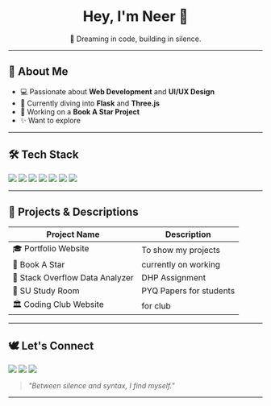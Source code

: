 <h1 align="center">Hey, I'm Neer 👋</h1>
<p align="center">🌌 Dreaming in code, building in silence.</p>

---

## 🌟 About Me

- 💻 Passionate about **Web Development** and **UI/UX Design**
- 🧠 Currently diving into **Flask** and **Three.js**
- 💊 Working on a **Book A Star Project**
- ✨ Want to explore 

---

## 🛠 Tech Stack

<p align="left">
  <img src="https://img.shields.io/badge/html5-%23E34F26.svg?style=flat-square&logo=html5&logoColor=white"/>
  <img src="https://img.shields.io/badge/css3-%231572B6.svg?style=flat-square&logo=css3&logoColor=white"/>
  <img src="https://img.shields.io/badge/javascript-%23F7DF1E.svg?style=flat-square&logo=javascript&logoColor=black"/>
  <img src="https://img.shields.io/badge/python-%2314354C.svg?style=flat-square&logo=python&logoColor=white"/>
  <img src="https://img.shields.io/badge/flask-%23000.svg?style=flat-square&logo=flask&logoColor=white"/>
  <img src="https://img.shields.io/badge/git-%23F05033.svg?style=flat-square&logo=git&logoColor=white"/>
  <img src="https://img.shields.io/badge/VS%20Code-%23007ACC.svg?style=flat-square&logo=visual-studio-code&logoColor=white"/>
</p>

---


## 📁 Projects & Descriptions

| Project Name                | Description |
|----------------------------|-------------|
| 🎓 Portfolio Website  | To show my projects |
| 🌟 Book A Star              | currently on working |
| 💊 Stack Overflow Data Analyzer | DHP Assignment |
| 🧪 SU Study Room                | PYQ Papers for students |
| 🏛️ Coding Club Website            | for club |

---

## 🕊️ Let's Connect

<p align="left">
  <a href="mailto:your.email@example.com"><img src="https://img.shields.io/badge/email-%23D14836.svg?style=flat-square&logo=gmail&logoColor=white"/></a>
  <a href="https://linkedin.com/in/your-profile"><img src="https://img.shields.io/badge/linkedin-%230077B5.svg?style=flat-square&logo=linkedin&logoColor=white"/></a>
  <a href="https://instagram.com/yourusername"><img src="https://img.shields.io/badge/instagram-%23E4405F.svg?style=flat-square&logo=instagram&logoColor=white"/></a>
</p>

> *"Between silence and syntax, I find myself."*

---


